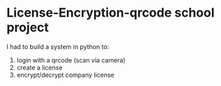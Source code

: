 # License-Encryption-qrcode school project
I had to build a system in python to:
1. login with a qrcode (scan via camera)
1. create a license
2. encrypt/decrypt company license

